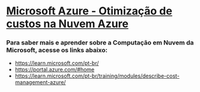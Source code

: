 # [Microsoft Azure - Otimização de custos na Nuvem Azure](https://learn.microsoft.com/pt-br/training/modules/describe-cost-management-azure/)

<h3>Para saber mais e aprender sobre a Computação em Nuvem da Microsoft, acesse os links abaixo:</h3>
            <ul>
                <li><a href="Microsoft Learn">https://learn.microsoft.com/pt-br/</a></li>
                <li><a href="Microsoft Azure">https://portal.azure.com/#home</a></li>
                <li><a href="Tipos de Serviços da Nuvem">https://learn.microsoft.com/pt-br/training/modules/describe-cost-management-azure/</a></li>
            </ul>
